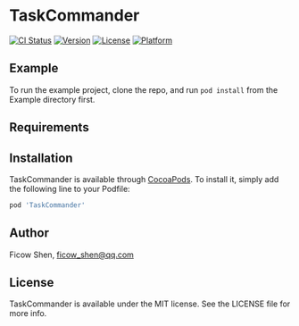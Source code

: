 # TaskCommander

[![CI Status](https://img.shields.io/travis/fshen/TaskCommander.svg?style=flat)](https://travis-ci.org/fshen/TaskCommander)
[![Version](https://img.shields.io/cocoapods/v/TaskCommander.svg?style=flat)](https://cocoapods.org/pods/TaskCommander)
[![License](https://img.shields.io/cocoapods/l/TaskCommander.svg?style=flat)](https://cocoapods.org/pods/TaskCommander)
[![Platform](https://img.shields.io/cocoapods/p/TaskCommander.svg?style=flat)](https://cocoapods.org/pods/TaskCommander)

## Example

To run the example project, clone the repo, and run `pod install` from the Example directory first.

## Requirements

## Installation

TaskCommander is available through [CocoaPods](https://cocoapods.org). To install
it, simply add the following line to your Podfile:

```ruby
pod 'TaskCommander'
```

## Author

Ficow Shen, ficow_shen@qq.com

## License

TaskCommander is available under the MIT license. See the LICENSE file for more info.
